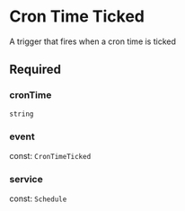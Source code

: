 # Cron Time Ticked

A trigger that fires when a cron time is ticked

## Required

### cronTime

`string`

### event

const: `CronTimeTicked`

### service

const: `Schedule`

